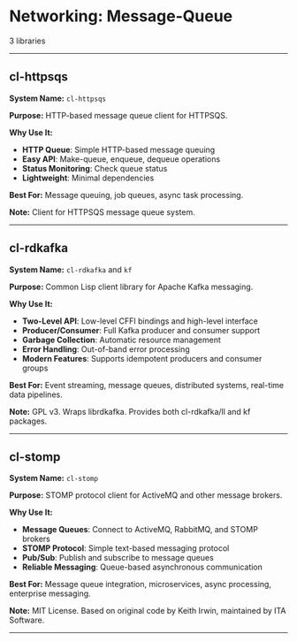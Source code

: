 # Networking: Message-Queue

3 libraries

---

## cl-httpsqs

**System Name:** `cl-httpsqs`

**Purpose:** HTTP-based message queue client for HTTPSQS.

**Why Use It:**
- **HTTP Queue**: Simple HTTP-based message queuing
- **Easy API**: Make-queue, enqueue, dequeue operations
- **Status Monitoring**: Check queue status
- **Lightweight**: Minimal dependencies

**Best For:** Message queuing, job queues, async task processing.

**Note:** Client for HTTPSQS message queue system.

---


## cl-rdkafka

**System Name:** `cl-rdkafka` and `kf`

**Purpose:** Common Lisp client library for Apache Kafka messaging.

**Why Use It:**
- **Two-Level API**: Low-level CFFI bindings and high-level interface
- **Producer/Consumer**: Full Kafka producer and consumer support
- **Garbage Collection**: Automatic resource management
- **Error Handling**: Out-of-band error processing
- **Modern Features**: Supports idempotent producers and consumer groups

**Best For:** Event streaming, message queues, distributed systems, real-time data pipelines.

**Note:** GPL v3. Wraps librdkafka. Provides both cl-rdkafka/ll and kf packages.

---


## cl-stomp

**System Name:** `cl-stomp`

**Purpose:** STOMP protocol client for ActiveMQ and other message brokers.

**Why Use It:**
- **Message Queues**: Connect to ActiveMQ, RabbitMQ, and STOMP brokers
- **STOMP Protocol**: Simple text-based messaging protocol
- **Pub/Sub**: Publish and subscribe to message queues
- **Reliable Messaging**: Queue-based asynchronous communication

**Best For:** Message queue integration, microservices, async processing, enterprise messaging.

**Note:** MIT License. Based on original code by Keith Irwin, maintained by ITA Software.

---


